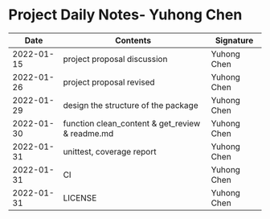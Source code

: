 # Project Daily Notes- Yuhong Chen


| Date | Contents | Signature
| ------ | ------ |  ------ |
| 2022-01-15 | project proposal discussion | Yuhong Chen
| 2022-01-26 | project proposal revised | Yuhong Chen
| 2022-01-29 | design the structure of the package| Yuhong Chen
| 2022-01-30 | function clean_content & get_review & readme.md| Yuhong Chen
| 2022-01-31 | unittest, coverage report| Yuhong Chen
| 2022-01-31 | CI| Yuhong Chen
| 2022-01-31 | LICENSE| Yuhong Chen


